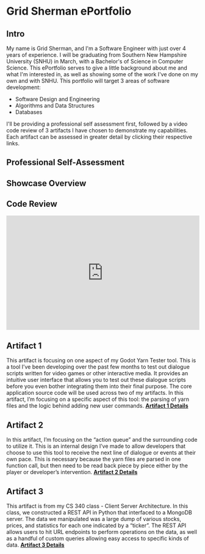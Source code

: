 # Grid Sherman ePortfolio

## Intro
My name is Grid Sherman, and I'm a Software Engineer with just over 4 years of experience. I will be graduating from Southern New Hampshire University (SNHU) in March, with a Bachelor's of Science in Computer Science. This ePortfolio serves to give a little background about me and what I'm interested in, as well as showing some of the work I've done on my own and with SNHU.
This portfolio will target 3 areas of software development:

- Software Design and Engineering
- Algorithms and Data Structures
- Databases

I'll be providing a professional self assessment first, followed by a video code review of 3 artifacts I have chosen to demonstrate my capabilities. Each artifact can be assessed in greater detail by clicking their respective links.

## Professional Self-Assessment

## Showcase Overview

## Code Review
<iframe width="506" height="300" src="https://www.youtube.com/embed/2Z_dmXj3cAo" frameborder="0" allow="accelerometer; autoplay; encrypted-media; gyroscope; picture-in-picture" allowfullscreen></iframe>

## Artifact 1
This artifact is focusing on one aspect of my Godot Yarn Tester tool. This is a tool I’ve been developing over the past few months to test out dialogue scripts written for video games or other interactive media. It provides an intuitive user interface that allows you to test out these dialogue scripts before you even bother integrating them into their final purpose. The core application source code will be used across two of my artifacts. In this artifact, I’m focusing on a specific aspect of this tool: the parsing of yarn files and the logic behind adding new user commands.
[**Artifact 1 Details**](pages/artifact1.md)

## Artifact 2 
In this artifact, I’m focusing on the “action queue” and the surrounding code to utilize it. This is an internal design I’ve made to allow developers that choose to use this tool to receive the next line of dialogue or events at their own pace. This is necessary because the yarn files are parsed in one function call, but then need to be read back piece by piece either by the player or developer’s intervention.
[**Artifact 2 Details**](pages/artifact2.md)

## Artifact 3
This artifact is from my CS 340 class - Client Server Architecture. In this class, we constructed a REST API in Python that interfaced to a MongoDB server. The data we manipulated was a large dump of various stocks, prices, and statistics for each one indicated by a “ticker”. The REST API allows users to hit URL endpoints to perform operations on the data, as well as a handful of custom queries allowing easy access to specific kinds of data.
[**Artifact 3 Details**](pages/artifact3.md)

